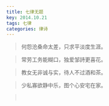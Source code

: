 ```yaml
---
title: 七律无题
key: 2014.10.21
tags: 七律
categories: 律诗
---
```


<blockquote class="blockquote-center">何怨沧桑命太差，只求平淡度生涯。
</blockquote>
<blockquote class="blockquote-center">常劳工务能糊口，独爱邹詩更喜花。
</blockquote>
<blockquote class="blockquote-center">教女无非诚与实，待人不过酒和茶。
</blockquote>
<blockquote class="blockquote-center">少私寡欲静中乐，图个心安宅在家。
</blockquote>
<blockquote class="blockquote-center"></br>
</blockquote>
